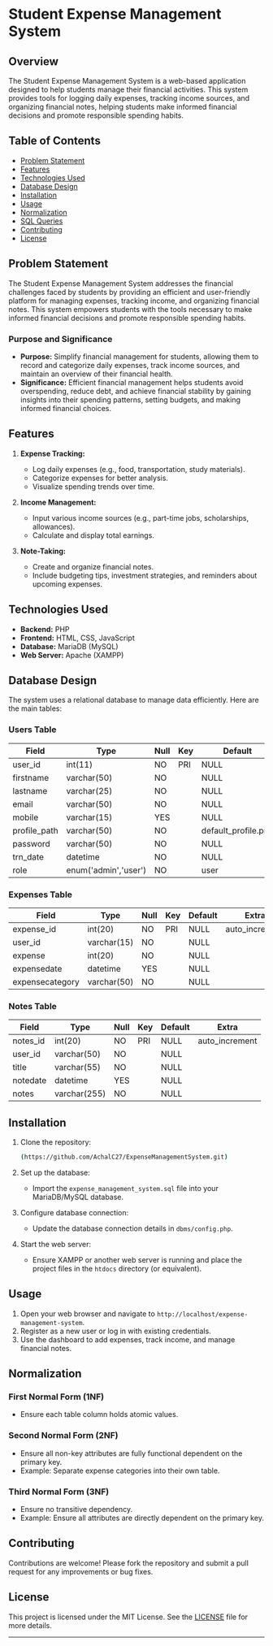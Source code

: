 
# Student Expense Management System

## Overview

The Student Expense Management System is a web-based application designed to help students manage their financial activities. This system provides tools for logging daily expenses, tracking income sources, and organizing financial notes, helping students make informed financial decisions and promote responsible spending habits.

## Table of Contents

- [Problem Statement](#problem-statement)
- [Features](#features)
- [Technologies Used](#technologies-used)
- [Database Design](#database-design)
- [Installation](#installation)
- [Usage](#usage)
- [Normalization](#normalization)
- [SQL Queries](#sql-queries)
- [Contributing](#contributing)
- [License](#license)

## Problem Statement

The Student Expense Management System addresses the financial challenges faced by students by providing an efficient and user-friendly platform for managing expenses, tracking income, and organizing financial notes. This system empowers students with the tools necessary to make informed financial decisions and promote responsible spending habits.

### Purpose and Significance

- **Purpose:** Simplify financial management for students, allowing them to record and categorize daily expenses, track income sources, and maintain an overview of their financial health.
- **Significance:** Efficient financial management helps students avoid overspending, reduce debt, and achieve financial stability by gaining insights into their spending patterns, setting budgets, and making informed financial choices.

## Features

1. **Expense Tracking:**
   - Log daily expenses (e.g., food, transportation, study materials).
   - Categorize expenses for better analysis.
   - Visualize spending trends over time.
   
2. **Income Management:**
   - Input various income sources (e.g., part-time jobs, scholarships, allowances).
   - Calculate and display total earnings.

3. **Note-Taking:**
   - Create and organize financial notes.
   - Include budgeting tips, investment strategies, and reminders about upcoming expenses.

## Technologies Used

- **Backend:** PHP
- **Frontend:** HTML, CSS, JavaScript
- **Database:** MariaDB (MySQL)
- **Web Server:** Apache (XAMPP)

## Database Design

The system uses a relational database to manage data efficiently. Here are the main tables:

### Users Table

| Field        | Type                 | Null | Key | Default             | Extra          |
|--------------|----------------------|------|-----|---------------------|----------------|
| user_id      | int(11)              | NO   | PRI | NULL                | auto_increment |
| firstname    | varchar(50)          | NO   |     | NULL                |                |
| lastname     | varchar(25)          | NO   |     | NULL                |                |
| email        | varchar(50)          | NO   |     | NULL                |                |
| mobile       | varchar(15)          | YES  |     | NULL                |                |
| profile_path | varchar(50)          | NO   |     | default_profile.png |                |
| password     | varchar(50)          | NO   |     | NULL                |                |
| trn_date     | datetime             | NO   |     | NULL                |                |
| role         | enum('admin','user') | NO   |     | user                |                |

### Expenses Table

| Field           | Type        | Null | Key | Default | Extra          |
|-----------------|-------------|------|-----|---------|----------------|
| expense_id      | int(20)     | NO   | PRI | NULL    | auto_increment |
| user_id         | varchar(15) | NO   |     | NULL    |                |
| expense         | int(20)     | NO   |     | NULL    |                |
| expensedate     | datetime    | YES  |     | NULL    |                |
| expensecategory | varchar(50) | NO   |     | NULL    |                |

### Notes Table

| Field    | Type         | Null | Key | Default | Extra          |
|----------|--------------|------|-----|---------|----------------|
| notes_id | int(20)      | NO   | PRI | NULL    | auto_increment |
| user_id  | varchar(50)  | NO   |     | NULL    |                |
| title    | varchar(55)  | NO   |     | NULL    |                |
| notedate | datetime     | YES  |     | NULL    |                |
| notes    | varchar(255) | NO   |     | NULL    |                |

## Installation

1. Clone the repository:
    ```bash
    (https://github.com/AchalC27/ExpenseManagementSystem.git)
    ```

2. Set up the database:
    - Import the `expense_management_system.sql` file into your MariaDB/MySQL database.

3. Configure database connection:
    - Update the database connection details in `dbms/config.php`.

4. Start the web server:
    - Ensure XAMPP or another web server is running and place the project files in the `htdocs` directory (or equivalent).

## Usage

1. Open your web browser and navigate to `http://localhost/expense-management-system`.
2. Register as a new user or log in with existing credentials.
3. Use the dashboard to add expenses, track income, and manage financial notes.

## Normalization

### First Normal Form (1NF)
- Ensure each table column holds atomic values.

### Second Normal Form (2NF)
- Ensure all non-key attributes are fully functional dependent on the primary key.
- Example: Separate expense categories into their own table.

### Third Normal Form (3NF)
- Ensure no transitive dependency.
- Example: Ensure all attributes are directly dependent on the primary key.

## Contributing

Contributions are welcome! Please fork the repository and submit a pull request for any improvements or bug fixes.

## License

This project is licensed under the MIT License. See the [LICENSE](LICENSE) file for more details.

---

